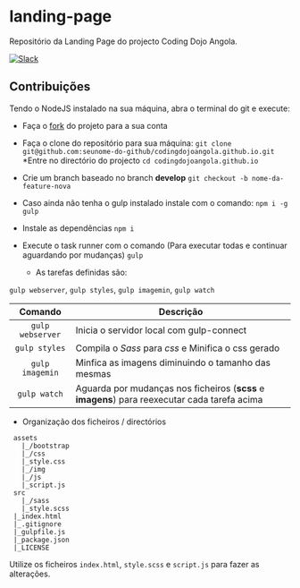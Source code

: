 # landing-page
Repositório da Landing Page do projecto Coding Dojo Angola.

[![Slack](https://img.shields.io/badge/Coding%20Dojo%20Angola-slack-blue.svg)](https://codingdojoangola.now.sh)

## Contribuições

Tendo o NodeJS instalado na sua máquina, abra o terminal do git e execute:


* Faça o [fork](https://github.com/codingdojoangola/codingdojoangola.github.io/fork) do projeto para a sua conta
* Faça o clone do repositório para sua máquina:
  `git clone git@github.com:seunome-do-github/codingdojoangola.github.io.git`
*Entre no directório do projecto
  `cd codingdojoangola.github.io`
* Crie um branch baseado no branch **develop**
  `git checkout -b nome-da-feature-nova`

 * Caso ainda não tenha o gulp instalado instale com o comando:
  `npm i -g gulp`
 * Instale as dependẽncias
  `npm i`

* Execute o task runner com o comando (Para executar todas e continuar aguardando por mudanças)
  `gulp`

 	- As tarefas definidas são:

 `gulp webserver`, `gulp styles`, `gulp imagemin`, `gulp watch`

 |Comando| Descrição|
 | :---: | --- |
 | `gulp webserver` | Inicia o servidor local com gulp-connect |
 | `gulp styles` | Compila o *Sass* para *css* e Minifica o css gerado |
 | `gulp imagemin` | Minfica as imagens diminuindo o tamanho das mesmas |
 | `gulp watch` | Aguarda por mudanças nos ficheiros (**scss** e **imagens**) para reexecutar cada tarefa acima |


* Organização dos ficheiros / directórios
>
```
 assets
   |_/bootstrap
   |_/css
   |_style.css
   |_/img
   |_/js
   |_script.js
 src
   |_/sass
   |_style.scss
 |_index.html
 |_.gitignore
 |_gulpfile.js
 |_package.json
 |_LICENSE
 ```

Utilize os ficheiros `index.html`, `style.scss` e `script.js` para fazer as alterações.
